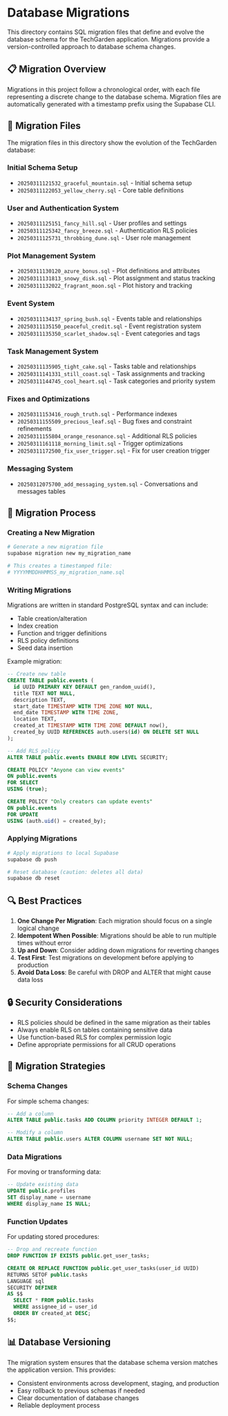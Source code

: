 # Database Migrations

This directory contains SQL migration files that define and evolve the database schema for the TechGarden application. Migrations provide a version-controlled approach to database schema changes.

## 📋 Migration Overview

Migrations in this project follow a chronological order, with each file representing a discrete change to the database schema. Migration files are automatically generated with a timestamp prefix using the Supabase CLI.

## 📂 Migration Files

The migration files in this directory show the evolution of the TechGarden database:

### Initial Schema Setup
- `20250311121532_graceful_mountain.sql` - Initial schema setup
- `20250311122053_yellow_cherry.sql` - Core table definitions

### User and Authentication System
- `20250311125151_fancy_hill.sql` - User profiles and settings
- `20250311125342_fancy_breeze.sql` - Authentication RLS policies
- `20250311125731_throbbing_dune.sql` - User role management

### Plot Management System
- `20250311130120_azure_bonus.sql` - Plot definitions and attributes
- `20250311131813_snowy_disk.sql` - Plot assignment and status tracking
- `20250311132022_fragrant_moon.sql` - Plot history and tracking

### Event System
- `20250311134137_spring_bush.sql` - Events table and relationships
- `20250311135150_peaceful_credit.sql` - Event registration system
- `20250311135350_scarlet_shadow.sql` - Event categories and tags

### Task Management System
- `20250311135905_tight_cake.sql` - Tasks table and relationships
- `20250311141331_still_coast.sql` - Task assignments and tracking
- `20250311144745_cool_heart.sql` - Task categories and priority system

### Fixes and Optimizations
- `20250311153416_rough_truth.sql` - Performance indexes
- `20250311155509_precious_leaf.sql` - Bug fixes and constraint refinements
- `20250311155804_orange_resonance.sql` - Additional RLS policies
- `20250311161118_morning_limit.sql` - Trigger optimizations
- `20250311172500_fix_user_trigger.sql` - Fix for user creation trigger

### Messaging System
- `20250312075700_add_messaging_system.sql` - Conversations and messages tables

## 🔧 Migration Process

### Creating a New Migration

```bash
# Generate a new migration file
supabase migration new my_migration_name

# This creates a timestamped file:
# YYYYMMDDHHMMSS_my_migration_name.sql
```

### Writing Migrations

Migrations are written in standard PostgreSQL syntax and can include:
- Table creation/alteration
- Index creation
- Function and trigger definitions
- RLS policy definitions
- Seed data insertion

Example migration:
```sql
-- Create new table
CREATE TABLE public.events (
  id UUID PRIMARY KEY DEFAULT gen_random_uuid(),
  title TEXT NOT NULL,
  description TEXT,
  start_date TIMESTAMP WITH TIME ZONE NOT NULL,
  end_date TIMESTAMP WITH TIME ZONE,
  location TEXT,
  created_at TIMESTAMP WITH TIME ZONE DEFAULT now(),
  created_by UUID REFERENCES auth.users(id) ON DELETE SET NULL
);

-- Add RLS policy
ALTER TABLE public.events ENABLE ROW LEVEL SECURITY;

CREATE POLICY "Anyone can view events" 
ON public.events
FOR SELECT
USING (true);

CREATE POLICY "Only creators can update events" 
ON public.events
FOR UPDATE
USING (auth.uid() = created_by);
```

### Applying Migrations

```bash
# Apply migrations to local Supabase
supabase db push

# Reset database (caution: deletes all data)
supabase db reset
```

## 🔍 Best Practices

1. **One Change Per Migration**: Each migration should focus on a single logical change
2. **Idempotent When Possible**: Migrations should be able to run multiple times without error
3. **Up and Down**: Consider adding down migrations for reverting changes
4. **Test First**: Test migrations on development before applying to production
5. **Avoid Data Loss**: Be careful with DROP and ALTER that might cause data loss

## 🔒 Security Considerations

- RLS policies should be defined in the same migration as their tables
- Always enable RLS on tables containing sensitive data
- Use function-based RLS for complex permission logic
- Define appropriate permissions for all CRUD operations

## 🔄 Migration Strategies

### Schema Changes

For simple schema changes:
```sql
-- Add a column
ALTER TABLE public.tasks ADD COLUMN priority INTEGER DEFAULT 1;

-- Modify a column
ALTER TABLE public.users ALTER COLUMN username SET NOT NULL;
```

### Data Migrations

For moving or transforming data:
```sql
-- Update existing data
UPDATE public.profiles 
SET display_name = username 
WHERE display_name IS NULL;
```

### Function Updates

For updating stored procedures:
```sql
-- Drop and recreate function
DROP FUNCTION IF EXISTS public.get_user_tasks;

CREATE OR REPLACE FUNCTION public.get_user_tasks(user_id UUID)
RETURNS SETOF public.tasks
LANGUAGE sql
SECURITY DEFINER
AS $$
  SELECT * FROM public.tasks
  WHERE assignee_id = user_id
  ORDER BY created_at DESC;
$$;
```

## 📊 Database Versioning

The migration system ensures that the database schema version matches the application version. This provides:
- Consistent environments across development, staging, and production
- Easy rollback to previous schemas if needed
- Clear documentation of database changes
- Reliable deployment process

